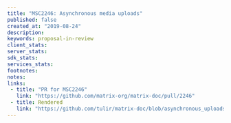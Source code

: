 ```yaml
---
title: "MSC2246: Asynchronous media uploads"
published: false
created_at: "2019-08-24"
description:
keywords: proposal-in-review
client_stats:
server_stats:
sdk_stats:
services_stats:
footnotes:
notes:
links:
 - title: "PR for MSC2246"
   link: "https://github.com/matrix-org/matrix-doc/pull/2246"
 - title: Rendered
   link: "https://github.com/tulir/matrix-doc/blob/asynchronous_uploads/proposals/2246-asynchronous-uploads.md"
---
```

